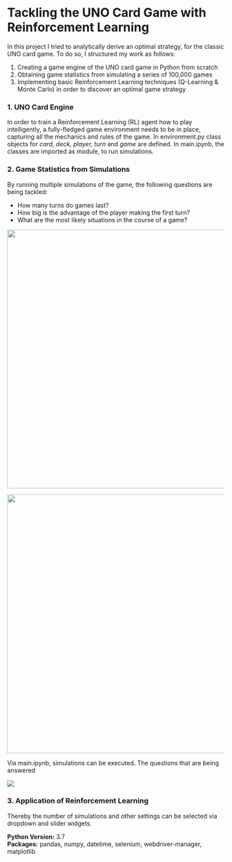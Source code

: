 # Tackling the UNO Card Game with Reinforcement Learning
In this project I tried to analytically derive an optimal strategy, for the classic UNO card game. To do so, I structured my work as follows:
1. Creating a game engine of the UNO card game in Python from scratch
2. Obtaining game statistics from simulating a series of 100,000 games
3. Implementing basic Reinforcement Learning techniques (Q-Learning & Monte Carlo) in order to discover an optimal game strategy

### 1. UNO Card Engine
In order to train a Reinforcement Learning (RL) agent how to play intelligently, a fully-fledged game environment needs to be in place, capturing all the mechanics and rules of the game. In environment.py class objects for <i>card, deck, player, turn</i> and <i>game</i> are defined. In main.ipynb, the classes are imported as module, to run simulations.

### 2. Game Statistics from Simulations
By running multiple simulations of the game, the following questions are being tackled:
* How many turns do games last?
* How big is the advantage of the player making the first turn?
* What are the most likely situations in the course of a game?

<p align="left"><img src="https://github.com/bernhard-pfann/uno-card-game_rl/blob/main/assets/img/turns.png", width = "600"></p>
<p align="left"><img src="https://github.com/bernhard-pfann/uno-card-game_rl/blob/main/assets/img/starting-advantage.png", width = "600"></p>

Via main.ipynb, simulations can be executed. The questions that are being answered 
<p align="left"><img src="https://github.com/bernhard-pfann/uno-card-game_rl/blob/main/assets/img/widgets.PNG"></p>

### 3. Application of Reinforcement Learning
Thereby the number of simulations and other settings can be selected via dropdown and slider widgets.


**Python Version:** 3.7  
**Packages:** pandas, numpy, datetime, selenium, webdriver-manager, matplotlib



